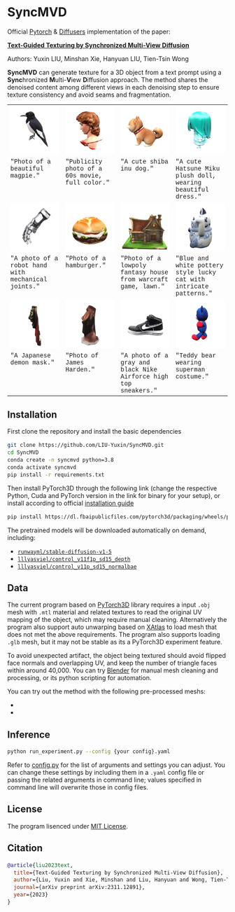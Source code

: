 # SyncMVD

Official [Pytorch](https://pytorch.org/) & [Diffusers](https://github.com/huggingface/diffusers) implementation of the paper:

**[Text-Guided Texturing by Synchronized Multi-View Diffusion](https://arxiv.org/pdf/2311.12891)**

Authors: Yuxin LIU, Minshan Xie, Hanyuan LIU, Tien-Tsin Wong

**SyncMVD** can generate texture for a 3D object from a text prompt using a **Sync**hronized **M**ulti-**V**iew **D**iffusion approach.
The method shares the denoised content among different views in each denoising step to ensure texture consistency and avoid seams and fragmentation.

<table style="table-layout: fixed; width: 100%;">
        <col style="width: 25%;">
        <col style="width: 25%;">
        <col style="width: 25%;">
        <col style="width: 25%;">
  <tr>
  <td>
    <img src=assets/bird.gif width="192">
  </td>
  <td>
    <img src=assets/david.gif width="192">
  </td>
  <td>
    <img src=assets/dog.gif width="192">
  </td>
  <td>
    <img src=assets/doll.gif width="192">
  </td>
  </tr>
  <tr style="vertical-align: text-top;">
    <td style="font-family:courier">"Photo of a beautiful magpie."</td>
    <td style="font-family:courier">"Publicity photo of a 60s movie, full color."</td>
    <td style="font-family:courier">"A cute shiba inu dog."</td>
    <td style="font-family:courier">"A cute Hatsune Miku plush doll, wearing beautiful dress."</td>
  </tr>
   <tr>
  <td>
    <img src=assets/gloves.gif width="192" >
  </td>
  <td>
    <img src=assets/hamburger.gif width="192" >
  </td>
  <td>
    <img src=assets/house.gif width="192" >
  </td>
  <td>
    <img src=assets/luckycat.gif width="192">
  </td>
  </tr>
  <tr style="vertical-align: text-top;">
    <td style="font-family:courier">"A photo of a robot hand with mechanical joints."</td>
    <td style="font-family:courier">"Photo of a hamburger."</td>
    <td style="font-family:courier">"Photo of a lowpoly fantasy house from warcraft game, lawn."</td>
    <td style="font-family:courier">"Blue and white pottery style lucky cat with intricate patterns."</td>
  </tr>

  <tr>
  <td>
    <img src=assets/mask.gif width="192" >
  </td>
  <td>
    <img src=assets/Moai.gif width="192" >
  </td>
  <td>
    <img src=assets/sneakers.gif width="192">
  </td>
  <td>
    <img src=assets/teddybear.gif width="192">
  </td>
  </tr>
  <tr style="vertical-align: text-top;">
    <td style="font-family:courier">"A Japanese demon mask."</td>
    <td style="font-family:courier">"Photo of James Harden."</td>
    <td style="font-family:courier">"A photo of a gray and black Nike Airforce high top sneakers."</td>
    <td style="font-family:courier">"Teddy bear wearing superman costume."</td>
  </tr>
</table>

## Installation
First clone the repository and install the basic dependencies
```bash
git clone https://github.com/LIU-Yuxin/SyncMVD.git
cd SyncMVD
conda create -n syncmvd python=3.8
conda activate syncmvd
pip install -r requirements.txt
```
Then install PyTorch3D through the following link (change the respective Python, Cuda and PyTorch version in the link for binary for your setup), or install according to official [installation guide](https://github.com/facebookresearch/pytorch3d/blob/main/INSTALL.md)
```bash
pip install https://dl.fbaipublicfiles.com/pytorch3d/packaging/wheels/py38_cu117_pyt200/download.html
```
The pretrained models will be downloaded automatically on demand, including:
- [`runwayml/stable-diffusion-v1-5`](https://huggingface.co/runwayml/stable-diffusion-v1-5)
- [`lllyasviel/control_v11f1p_sd15_depth`](lllyasviel/control_v11f1p_sd15_depth)
- [`lllyasviel/control_v11p_sd15_normalbae`](https://huggingface.co/lllyasviel/control_v11p_sd15_normalbae) 

## Data
The current program based on [PyTorch3D](https://github.com/facebookresearch/pytorch3d) library requires a input `.obj` mesh with `.mtl` material and related textures to read the original UV mapping of the object, which may require manual cleaning. Alternatively the program also support auto unwarping based on [XAtlas](https://github.com/jpcy/xatlas) to load mesh that does not met the above requirements. The program also supports loading `.glb` mesh, but it may not be stable as its a PyTorch3D experiment feature.

To avoid unexpected artifact, the object being textured should avoid flipped face normals and overlapping UV, and keep the number of triangle faces within around 40,000. You can try [Blender](https://www.blender.org/) for manual mesh cleaning and processing, or its python scripting for automation.

You can try out the method with the following pre-processed meshs:
- []()
- []()

## Inference
```bash
python run_experiment.py --config {your config}.yaml
```
Refer to [config.py](src/configs.py) for the list of arguments and settings you can adjust. You can change these settings by including them in a `.yaml` config file or passing the related arguments in command line; values specified in command line will overwrite those in config files.

## License
The program lisenced under [MIT License](LICENSE).

## Citation
```bibtex
@article{liu2023text,
  title={Text-Guided Texturing by Synchronized Multi-View Diffusion},
  author={Liu, Yuxin and Xie, Minshan and Liu, Hanyuan and Wong, Tien-Tsin},
  journal={arXiv preprint arXiv:2311.12891},
  year={2023}
}
```